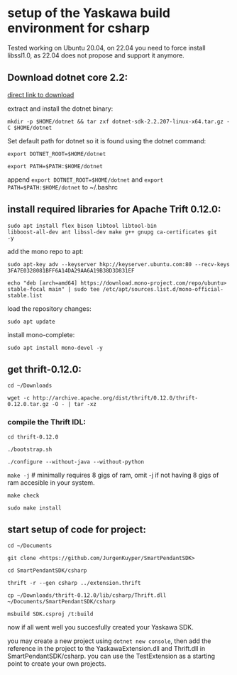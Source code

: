 # setup of the Yaskawa build environment for csharp

Tested working on Ubuntu 20.04, on 22.04 you need to force install libssl1.0, as 22.04 does not propose and support it anymore.

## Download dotnet core 2.2:

[direct link to download](https://download.visualstudio.microsoft.com/download/pr/022d9abf-35f0-4fd5-8d1c-86056df76e89/477f1ebb70f314054129a9f51e9ec8ec/dotnet-sdk-2.2.207-linux-x64.tar.gz)

extract and install the dotnet binary:

`mkdir -p $HOME/dotnet && tar zxf dotnet-sdk-2.2.207-linux-x64.tar.gz -C $HOME/dotnet`

Set default path for dotnet so it is found using the dotnet command:


`export DOTNET_ROOT=$HOME/dotnet`

`export PATH=$PATH:$HOME/dotnet`

append `export DOTNET_ROOT=$HOME/dotnet` and `export PATH=$PATH:$HOME/dotnet` to ~/.bashrc

## install required libraries for Apache Trift 0.12.0:

<code>sudo apt install flex bison libtool libtool-bin libboost-all-dev ant libssl-dev make g++ gnupg ca-certificates git -y</code>

add the mono repo to apt:


`sudo apt-key adv --keyserver hkp://keyserver.ubuntu.com:80 --recv-keys 3FA7E0328081BFF6A14DA29AA6A19B38D3D831EF`


`echo "deb [arch=amd64] https://download.mono-project.com/repo/ubuntu> stable-focal main" | sudo tee /etc/apt/sources.list.d/mono-official-stable.list`

load the repository changes:

`sudo apt update`

install mono-complete:

`sudo apt install mono-devel -y`

## get thrift-0.12.0:

`cd ~/Downloads`

`wget -c http://archive.apache.org/dist/thrift/0.12.0/thrift-0.12.0.tar.gz -O - | tar -xz`

### compile the Thrift IDL:

`cd thrift-0.12.0`

`./bootstrap.sh`

`./configure --without-java --without-python`

`make -j` # minimally requires 8 gigs of ram, omit -j if not having 8 gigs of ram accesible in your system.

`make check`

`sudo make install`

## start setup of code for project:


`cd ~/Documents`

`git clone <https://github.com/JurgenKuyper/SmartPendantSDK>`

`cd SmartPendantSDK/csharp`

`thrift -r --gen csharp ../extension.thrift`

`cp ~/Downloads/thrift-0.12.0/lib/csharp/Thrift.dll ~/Documents/SmartPendantSDK/csharp`


`msbuild SDK.csproj /t:build`

now if all went well you succesfully created your Yaskawa SDK.

you may create a new project using `dotnet new console`, then add the reference in the project to the YaskawaExtension.dll and Thrift.dll in SmartPendantSDK/csharp. you can use the TestExtension as a starting point to create your own projects.
